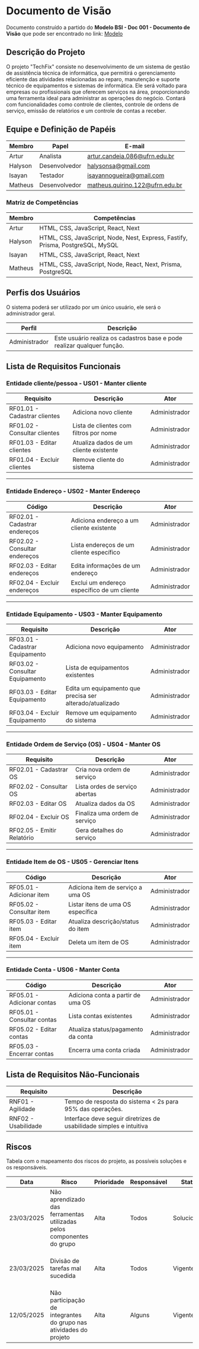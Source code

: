 # Documento de Visão

Documento construído a partido do **Modelo BSI - Doc 001 - Documento de Visão** que pode ser encontrado no
link: [Modelo](https://docs.google.com/document/d/1DPBcyGHgflmz5RDsZQ2X8KVBPoEF5PdAz9BBNFyLa6A/edit?usp=sharing)

## Descrição do Projeto

O projeto "TechFix" consiste no desenvolvimento de um sistema de gestão de assistência
técnica de informática, que permitirá o gerenciamento eficiente das atividades
relacionadas ao reparo, manutenção e suporte técnico de equipamentos e sistemas
de informática. Ele será voltado para empresas ou profissionais que oferecem
serviços na área, proporcionando uma ferramenta ideal para administrar as operações
do negócio. Contará com funcionalidades como controle de clientes, controle de ordens
de serviço, emissão de relatórios e um controle de contas a receber.

## Equipe e Definição de Papéis

| Membro  | Papel         | E-mail                          |
| ------- | ------------- | ------------------------------- |
| Artur   | Analista      | artur.candeia.086@ufrn.edu.br   |
| Halyson | Desenvolvedor | halysonsa@gmail.com             |
| Isayan  | Testador      | isayannogueira@gmail.com        |
| Matheus | Desenvolvedor | matheus.quirino.122@ufrn.edu.br |

### Matriz de Competências

| Membro  | Competências                                                                   |
| ------- | ------------------------------------------------------------------------------ |
| Artur   | HTML, CSS, JavaScript, React, Next                                             |
| Halyson | HTML, CSS, JavaScript, Node, Nest, Express, Fastify, Prisma, PostgreSQL, MySQL |
| Isayan  | HTML, CSS, JavaScript, React, Next                                             |
| Matheus | HTML, CSS, JavaScript, Node, React, Next, Prisma, PostgreSQL                   |

## Perfis dos Usuários

O sistema poderá ser utilizado por um único usuário, ele será o administrador geral.

| Perfil        | Descrição                                                               |
| ------------- | ----------------------------------------------------------------------- |
| Administrador | Este usuário realiza os cadastros base e pode realizar qualquer função. |

## Lista de Requisitos Funcionais

### Entidade cliente/pessoa - US01 - Manter cliente

| Requisito                    | Descrição                              | Ator          |
| ---------------------------- | -------------------------------------- | ------------- |
| RF01.01 - Cadastrar clientes | Adiciona novo cliente                  | Administrador |
| RF01.02 - Consultar clientes | Lista de clientes com filtros por nome | Administrador |
| RF01.03 - Editar clientes    | Atualiza dados de um cliente existente | Administrador |
| RF01.04 - Excluir clientes   | Remove cliente do sistema              | Administrador |

---

### Entidade Endereço - US02 - Manter Endereço

| Código                        | Descrição                                   | Ator          |
| ----------------------------- | ------------------------------------------- | ------------- |
| RF02.01 - Cadastrar endereços | Adiciona endereço a um cliente existente    | Administrador |
| RF02.02 - Consultar endereços | Lista endereços de um cliente específico    | Administrador |
| RF02.03 - Editar endereços    | Edita informações de um endereço            | Administrador |
| RF02.04 - Excluir endereços   | Exclui um endereço específico de um cliente | Administrador |

---

### Entidade Equipamento - US03 - Manter Equipamento

| Requisito                       | Descrição                                                | Ator          |
| ------------------------------- | -------------------------------------------------------- | ------------- |
| RF03.01 - Cadastrar Equipamento | Adiciona novo equipamento                                | Administrador |
| RF03.02 - Consultar Equipamento | Lista de equipamentos existentes                         | Administrador |
| RF03.03 - Editar Equipamento    | Edita um equipamento que precisa ser alterado/atualizado | Administrador |
| RF03.04 - Excluir Equipamento   | Remove um equipamento do sistema                         | Administrador |

---

### Entidade Ordem de Serviço (OS) - US04 - Manter OS

| Requisito                  | Descrição                      | Ator          |
| -------------------------- | ------------------------------ | ------------- |
| RF02.01 - Cadastrar OS     | Cria nova ordem de serviço     | Administrador |
| RF02.02 - Consultar OS     | Lista ordes de serviço abertas | Administrador |
| RF02.03 - Editar OS        | Atualiza dados da OS           | Administrador |
| RF02.04 - Excluir OS       | Finaliza uma ordem de serviço  | Administrador |
| RF02.05 - Emitir Relatório | Gera detalhes do serviço       | Administrador |

---

### Entidade Item de OS - US05 - Gerenciar Itens

| Código                   | Descrição                         | Ator          |
| ------------------------ | --------------------------------- | ------------- |
| RF05.01 - Adicionar item | Adiciona item de serviço a uma OS | Administrador |
| RF05.02 - Consultar item | Listar itens de uma OS específica | Administrador |
| RF05.03 - Editar item    | Atualiza descrição/status do item | Administrador |
| RF05.04 - Excluir item   | Deleta um item de OS              | Administrador |

---

### Entidade Conta - US06 - Manter Conta

| Código                     | Descrição                          | Ator          |
| -------------------------- | ---------------------------------- | ------------- |
| RF05.01 - Adicionar contas | Adiciona conta a partir de uma OS  | Administrador |
| RF05.01 - Consultar contas | Lista contas existentes            | Administrador |
| RF05.02 - Editar contas    | Atualiza status/pagamento da conta | Administrador |
| RF05.03 - Encerrar contas  | Encerra uma conta criada           | Administrador |

## Lista de Requisitos Não-Funcionais

| Requisito           | Descrição                                                           |
| ------------------- | ------------------------------------------------------------------- |
| RNF01 - Agilidade   | Tempo de resposta do sistema < 2s para 95% das operações.           |
| RNF02 - Usabilidade | Interface deve seguir diretrizes de usabilidade simples e intuitiva |

## Riscos

Tabela com o mapeamento dos riscos do projeto, as possíveis soluções e os responsáveis.

| Data       | Risco                                                                 | Prioridade | Responsável | Status  | Providência/Solução                                                                     |
| ---------- | --------------------------------------------------------------------- | ---------- | ----------- | ------- | --------------------------------------------------------------------------------------- |
| 23/03/2025 | Não aprendizado das ferramentas utilizadas pelos componentes do grupo | Alta      | Todos       | Solucionado | Reforçar estudos sobre as ferramentas e aulas com a integrante que conhece a ferramenta |
| 23/03/2025 | Divisão de tarefas mal sucedida                                       | Alta      | Todos       | Vigente     | Acompanhar de perto o desenvolvimento de cada membro da equipe                          |
| 12/05/2025 | Não participação de integrantes do grupo nas atividades do projeto    | Alta      | Alguns      | Vigente     | Comprometimento das partes envolvidas                                                   |
